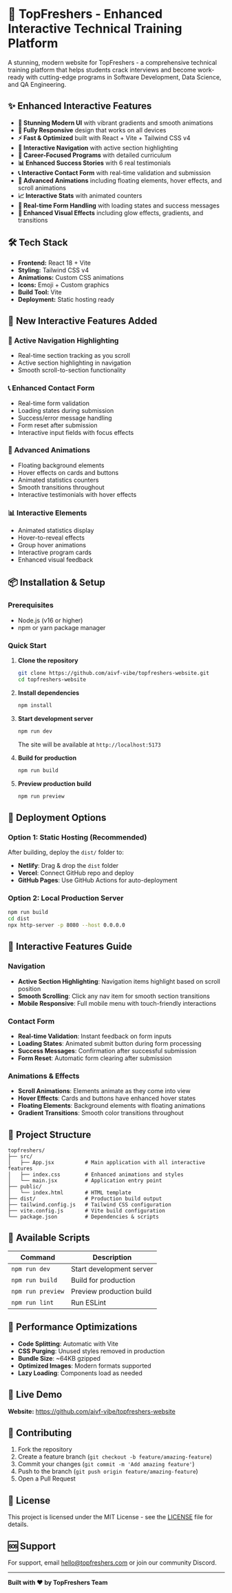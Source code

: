 

# 🚀 TopFreshers - Enhanced Interactive Technical Training Platform

A stunning, modern website for TopFreshers - a comprehensive technical training platform that helps students crack interviews and become work-ready with cutting-edge programs in Software Development, Data Science, and QA Engineering.

## ✨ Enhanced Interactive Features

- **🎨 Stunning Modern UI** with vibrant gradients and smooth animations
- **📱 Fully Responsive** design that works on all devices
- **⚡ Fast & Optimized** built with React + Vite + Tailwind CSS v4
- **🎯 Interactive Navigation** with active section highlighting
- **💼 Career-Focused Programs** with detailed curriculum
- **📊 Enhanced Success Stories** with 6 real testimonials
- **📞 Interactive Contact Form** with real-time validation and submission
- **🎪 Advanced Animations** including floating elements, hover effects, and scroll animations
- **📈 Interactive Stats** with animated counters
- **🔄 Real-time Form Handling** with loading states and success messages
- **🎨 Enhanced Visual Effects** including glow effects, gradients, and transitions

## 🛠️ Tech Stack

- **Frontend:** React 18 + Vite
- **Styling:** Tailwind CSS v4
- **Animations:** Custom CSS animations
- **Icons:** Emoji + Custom graphics
- **Build Tool:** Vite
- **Deployment:** Static hosting ready

## 🎪 New Interactive Features Added

### 🎯 Active Navigation Highlighting
- Real-time section tracking as you scroll
- Active section highlighting in navigation
- Smooth scroll-to-section functionality

### 📞 Enhanced Contact Form
- Real-time form validation
- Loading states during submission
- Success/error message handling
- Form reset after submission
- Interactive input fields with focus effects

### 🎨 Advanced Animations
- Floating background elements
- Hover effects on cards and buttons
- Animated statistics counters
- Smooth transitions throughout
- Interactive testimonials with hover effects

### 📊 Interactive Elements
- Animated statistics display
- Hover-to-reveal effects
- Group hover animations
- Interactive program cards
- Enhanced visual feedback

## 📦 Installation & Setup

### Prerequisites
- Node.js (v16 or higher)
- npm or yarn package manager

### Quick Start

1. **Clone the repository**
   ```bash
   git clone https://github.com/aivf-vibe/topfreshers-website.git
   cd topfreshers-website
   ```

2. **Install dependencies**
   ```bash
   npm install
   ```

3. **Start development server**
   ```bash
   npm run dev
   ```
   The site will be available at `http://localhost:5173`

4. **Build for production**
   ```bash
   npm run build
   ```

5. **Preview production build**
   ```bash
   npm run preview
   ```

## 🚀 Deployment Options

### Option 1: Static Hosting (Recommended)
After building, deploy the `dist/` folder to:
- **Netlify**: Drag & drop the `dist` folder
- **Vercel**: Connect GitHub repo and deploy
- **GitHub Pages**: Use GitHub Actions for auto-deployment

### Option 2: Local Production Server
```bash
npm run build
cd dist
npx http-server -p 8080 --host 0.0.0.0
```

## 🎨 Interactive Features Guide

### Navigation
- **Active Section Highlighting**: Navigation items highlight based on scroll position
- **Smooth Scrolling**: Click any nav item for smooth section transitions
- **Mobile Responsive**: Full mobile menu with touch-friendly interactions

### Contact Form
- **Real-time Validation**: Instant feedback on form inputs
- **Loading States**: Animated submit button during form processing
- **Success Messages**: Confirmation after successful submission
- **Form Reset**: Automatic form clearing after submission

### Animations & Effects
- **Scroll Animations**: Elements animate as they come into view
- **Hover Effects**: Cards and buttons have enhanced hover states
- **Floating Elements**: Background elements with floating animations
- **Gradient Transitions**: Smooth color transitions throughout

## 📁 Project Structure

```
topfreshers/
├── src/
│   ├── App.jsx          # Main application with all interactive features
│   ├── index.css        # Enhanced animations and styles
│   └── main.jsx         # Application entry point
├── public/
│   └── index.html       # HTML template
├── dist/                # Production build output
├── tailwind.config.js   # Tailwind CSS configuration
├── vite.config.js       # Vite build configuration
└── package.json         # Dependencies & scripts
```

## 🔧 Available Scripts

| Command | Description |
|---------|-------------|
| `npm run dev` | Start development server |
| `npm run build` | Build for production |
| `npm run preview` | Preview production build |
| `npm run lint` | Run ESLint |

## 🎯 Performance Optimizations

- **Code Splitting**: Automatic with Vite
- **CSS Purging**: Unused styles removed in production
- **Bundle Size**: ~64KB gzipped
- **Optimized Images**: Modern formats supported
- **Lazy Loading**: Components load as needed

## 🔗 Live Demo

**Website:** https://github.com/aivf-vibe/topfreshers-website

## 🤝 Contributing

1. Fork the repository
2. Create a feature branch (`git checkout -b feature/amazing-feature`)
3. Commit your changes (`git commit -m 'Add amazing feature'`)
4. Push to the branch (`git push origin feature/amazing-feature`)
5. Open a Pull Request

## 📄 License

This project is licensed under the MIT License - see the [LICENSE](LICENSE) file for details.

## 🆘 Support

For support, email hello@topfreshers.com or join our community Discord.

---

**Built with ❤️ by TopFreshers Team**

